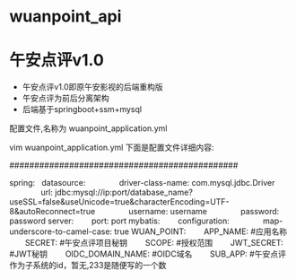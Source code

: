# wuanpoint_api
# 午安点评v1.0
* 午安点评v1.0即原午安影视的后端重构版
* 午安点评为前后分离架构
* 后端基于springboot+ssm+mysql







配置文件,名称为 wuanpoint_application.yml

vim wuanpoint_application.yml
下面是配置文件详细内容:

##############################################

spring:
&nbsp;&nbsp;datasource:
    driver-class-name: com.mysql.jdbc.Driver
    url: jdbc:mysql://ip:port/database_name?useSSL=false&useUnicode=true&characterEncoding=UTF-8&autoReconnect=true
    username: username
    password: password
server:
  port: port
mybatis:
  configuration:
    map-underscore-to-camel-case: true
WUAN_POINT:
  APP_NAME: #应用名称
  SECRET: #午安点评项目秘钥
  SCOPE: #授权范围
  JWT_SECRET: #JWT秘钥
  OIDC_DOMAIN_NAME: #OIDC域名
  SUB_APP: #午安点评作为子系统的id，暂无,233是随便写的一个数
